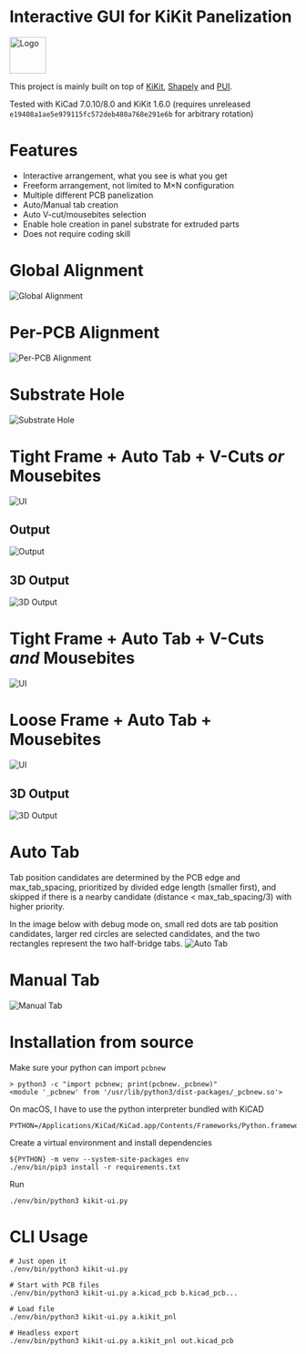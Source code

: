 # Interactive GUI for KiKit Panelization
<img src="resources/icon.png" alt="Logo" width="64" height="64">

This project is mainly built on top of [KiKit](https://github.com/yaqwsx/KiKit), [Shapely](https://github.com/shapely/shapely) and [PUI](https://github.com/buganini/PUI).

Tested with KiCad 7.0.10/8.0 and KiKit 1.6.0 (requires unreleased `e19408a1ae5e979115fc572deb480a768e291e6b` for arbitrary rotation)

# Features
* Interactive arrangement, what you see is what you get
* Freeform arrangement, not limited to M×N configuration
* Multiple different PCB panelization
* Auto/Manual tab creation
* Auto V-cut/mousebites selection
* Enable hole creation in panel substrate for extruded parts
* Does not require coding skill

# Global Alignment
![Global Alignment](screenshots/global_alignment.gif)

# Per-PCB Alignment
![Per-PCB Alignment](screenshots/single_alignment.gif)

# Substrate Hole
![Substrate Hole](screenshots/substrate_hole.gif)

# Tight Frame + Auto Tab + V-Cuts *or* Mousebites
![UI](screenshots/tight_frame_autotab_autocut.png)
## Output
![Output](screenshots/tight_frame_autotab_autocut_output.png)
## 3D Output
![3D Output](screenshots/tight_frame_autotab_autocut_output_3d.png)

# Tight Frame + Auto Tab + V-Cuts *and* Mousebites
![UI](screenshots/tight_frame_autotab_vcuts_and_mousebites.png)

# Loose Frame + Auto Tab + Mousebites
![UI](screenshots/loose_frame_autotab_mousebites.png)
## 3D Output
![3D Output](screenshots/loose_frame_autotab_mousebites_output_3d.png)

# Auto Tab
Tab position candidates are determined by the PCB edge and max_tab_spacing, prioritized by divided edge length (smaller first), and skipped if there is a nearby candidate (distance < max_tab_spacing/3) with higher priority.

In the image below with debug mode on, small red dots are tab position candidates, larger red circles are selected candidates, and the two rectangles represent the two half-bridge tabs.
![Auto Tab](screenshots/auto_tab.png)

# Manual Tab
![Manual Tab](screenshots/manual_tab.gif)

# Installation from source
Make sure your python can import `pcbnew`
```
> python3 -c "import pcbnew; print(pcbnew._pcbnew)"
<module '_pcbnew' from '/usr/lib/python3/dist-packages/_pcbnew.so'>
```
On macOS, I have to use the python interpreter bundled with KiCAD
```
PYTHON=/Applications/KiCad/KiCad.app/Contents/Frameworks/Python.framework/Versions/Current/bin/python3
```

Create a virtual environment and install dependencies
```
${PYTHON} -m venv --system-site-packages env
./env/bin/pip3 install -r requirements.txt
```

Run
```
./env/bin/python3 kikit-ui.py
```

# CLI Usage
```
# Just open it
./env/bin/python3 kikit-ui.py

# Start with PCB files
./env/bin/python3 kikit-ui.py a.kicad_pcb b.kicad_pcb...

# Load file
./env/bin/python3 kikit-ui.py a.kikit_pnl

# Headless export
./env/bin/python3 kikit-ui.py a.kikit_pnl out.kicad_pcb
```